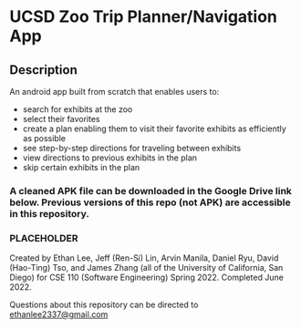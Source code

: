 # UCSD Zoo Trip Planner/Navigation App

## Description
An android app built from scratch that enables users to:
- search for exhibits at the zoo
- select their favorites
- create a plan enabling them to visit their favorite exhibits as efficiently as possible
- see step-by-step directions for traveling between exhibits
- view directions to previous exhibits in the plan
- skip certain exhibits in the plan

### A cleaned APK file can be downloaded in the Google Drive link below. Previous versions of this repo (not APK) are accessible in this repository.
### PLACEHOLDER

Created by Ethan Lee, Jeff (Ren-Si) Lin, Arvin Manila, Daniel Ryu, David (Hao-Ting) Tso, and James Zhang (all of the University of California, San Diego) for CSE 110 (Software Engineering) Spring 2022. Completed June 2022.

Questions about this repository can be directed to ethanlee2337@gmail.com
